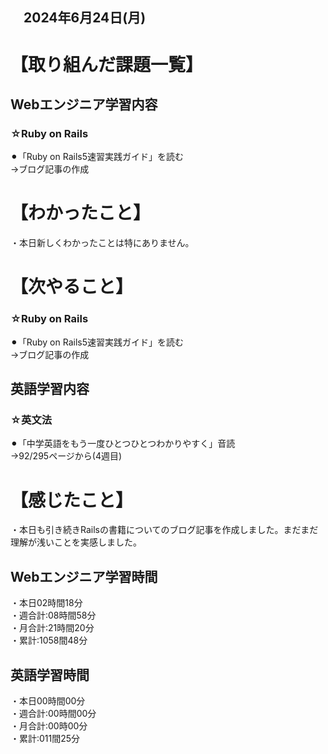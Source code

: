## 　2024年6月24日(月)
# 【取り組んだ課題一覧】
## Webエンジニア学習内容
### ☆Ruby on Rails
⚫︎「Ruby on Rails5速習実践ガイド」を読む<br>
→ブログ記事の作成<br>
# 【わかったこと】
・本日新しくわかったことは特にありません。<br>
# 【次やること】
### ☆Ruby on Rails
⚫︎「Ruby on Rails5速習実践ガイド」を読む<br>
→ブログ記事の作成<br>
## 英語学習内容
### ☆英文法
⚫︎「中学英語をもう一度ひとつひとつわかりやすく」音読<br>
→92/295ページから(4週目)<br>
# 【感じたこと】
・本日も引き続きRailsの書籍についてのブログ記事を作成しました。まだまだ理解が浅いことを実感しました。<br>
## Webエンジニア学習時間
・本日02時間18分<br>
・週合計:08時間58分<br>
・月合計:21時間20分<br>
・累計:1058間48分<br>
## 英語学習時間
・本日00時間00分<br>
・週合計:00時間00分<br>
・月合計:00時00分<br>
・累計:011間25分<br>

